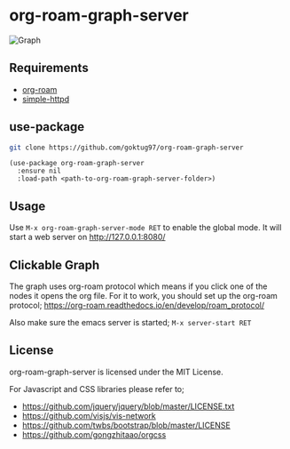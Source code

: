 org-roam-graph-server
===================================

![Graph](https://raw.githubusercontent.com/goktug97/org-roam-graph-server/master/org-roam-graph-server.gif)

## Requirements

- [org-roam](https://github.com/jethrokuan/org-roam)
- [simple-httpd](https://github.com/skeeto/emacs-web-server/)

## use-package

```bash
git clone https://github.com/goktug97/org-roam-graph-server
```

```elisp
(use-package org-roam-graph-server
  :ensure nil
  :load-path <path-to-org-roam-graph-server-folder>)
```

## Usage

Use `M-x org-roam-graph-server-mode RET` to enable the global mode. 
It will start a web server on http://127.0.0.1:8080/

## Clickable Graph
The graph uses org-roam protocol which means if you click one of the nodes
it opens the org file. For it to work, you should set up the org-roam protocol;
https://org-roam.readthedocs.io/en/develop/roam_protocol/

Also make sure the emacs server is started; `M-x server-start RET`

## License
org-roam-graph-server is licensed under the MIT License.

For Javascript and CSS libraries please refer to;
- https://github.com/jquery/jquery/blob/master/LICENSE.txt
- https://github.com/visjs/vis-network
- https://github.com/twbs/bootstrap/blob/master/LICENSE
- https://github.com/gongzhitaao/orgcss
